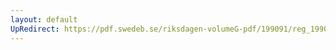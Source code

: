 ```yaml
---
layout: default
UpRedirect: https://pdf.swedeb.se/riksdagen-volumeG-pdf/199091/reg_199091/reg_199091_0524.pdf
---
```

